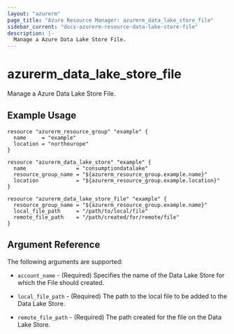 ```yaml
---
layout: "azurerm"
page_title: "Azure Resource Manager: azurerm_data_lake_store_file"
sidebar_current: "docs-azurerm-resource-data-lake-store-file"
description: |-
  Manage a Azure Data Lake Store File.
---
```


# azurerm_data_lake_store_file

Manage a Azure Data Lake Store File.

## Example Usage

```hcl
resource "azurerm_resource_group" "example" {
  name     = "example"
  location = "northeurope"
}

resource "azurerm_data_lake_store" "example" {
  name                = "consumptiondatalake"
  resource_group_name = "${azurerm_resource_group.example.name}"
  location            = "${azurerm_resource_group.example.location}"
}

resource "azurerm_data_lake_store_file" "example" {
  resource_group_name = "${azurerm_resource_group.example.name}"
  local_file_path     = "/path/to/local/file"
  remote_file_path    = "/path/created/for/remote/file"
}
```

## Argument Reference

The following arguments are supported:

* `account_name` - (Required) Specifies the name of the Data Lake Store for which the File should created.

* `local_file_path` - (Required) The path to the local file to be added to the Data Lake Store.

* `remote_file_path` - (Required) The path created for the file on the Data Lake Store.
